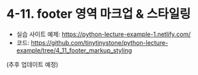 # 4-11. footer 영역 마크업 & 스타일링

- 실습 사이트 예제: https://python-lecture-example-1.netlify.com/
- 코드: https://github.com/tinytinystone/python-lecture-example/tree/4_11_footer_markup_styling

(추후 업데이트 예정)
